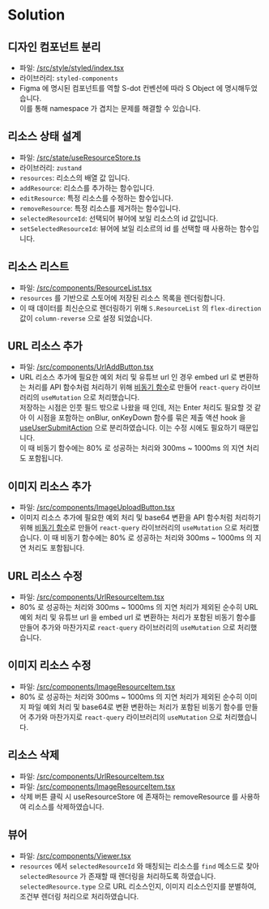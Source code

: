 # Solution

## 디자인 컴포넌트 분리

- 파일: [/src/style/styled/index.tsx](/src/style/styled/index.tsx)
- 라이브러리: `styled-components`
- Figma 에 명시된 컴포넌트를 역할 S-dot 컨벤션에 따라 S Object 에 명시해두었습니다.
  <br/>
  이를 통해 namespace 가 겹치는 문제를 해결할 수 있습니다.

## 리소스 상태 설계

- 파일: [/src/state/useResourceStore.ts](/src/state/useResourceStore.ts)
- 라이브러리: `zustand`
- `resources`: 리소스의 배열 값 입니다.
- `addResource`: 리소스를 추가하는 함수입니다.
- `editResource`: 특정 리소스를 수정하는 함수입니다.
- `removeResource`: 특정 리소스를 제거하는 함수입니다.
- `selectedResourceId`: 선택되어 뷰어에 보일 리소스의 id 값입니다.
- `setSelectedResourceId`: 뷰어에 보일 리소르의 id 를 선택할 때 사용하는 함수입니다.

## 리소스 리스트

- 파일: [/src/components/ResourceList.tsx](/src/components/ResourceList.tsx)
- `resources` 를 기반으로 스토어에 저장된 리소스 목록을 렌더링합니다.
- 이 때 데이터를 최신순으로 렌더링하기 위해 `S.ResourceList` 의 `flex-direction` 값이 `column-reverse` 으로 설정 되었습니다.

## URL 리소스 추가

- 파일: [/src/components/UrlAddButton.tsx](/src/components/UrlAddButton.tsx)
- URL 리소스 추가에 필요한 예외 처리 및 유튜브 url 인 경우 embed url 로 변환하는 처리를 API 함수처럼 처리하기 위해 [비동기 함수](/src/remote/createUrlResource.ts)로 만들어 `react-query` 라이브러리의 `useMutation` 으로 처리했습니다.
  <br />
  저장하는 시점은 인풋 필드 밖으로 나왔을 때 인데, 저는 Enter 처리도 필요할 것 같아 이 시점을 포함하는 onBlur, onKeyDown 함수를 묶은 제출 액션 hook 을 [useUserSubmitAction](/src/hooks/useUserSubmitAction.ts) 으로 분리하였습니다. 이는 수정 시에도 필요하기 때문입니다.
  <br />
  이 때 비동기 함수에는 80% 로 성공하는 처리와 300ms ~ 1000ms 의 지연 처리도 포함됩니다.

## 이미지 리소스 추가

- 파일: [/src/components/ImageUploadButton.tsx](/src/components/ImageUploadButton.tsx)
- 이미지 리소스 추가에 필요한 예외 처리 및 base64 변환을 API 함수처럼 처리하기 위해 [비동기 함수](/src/remote/createImageResource.ts)로 만들어 `react-query` 라이브러리의 `useMutation` 으로 처리했습니다.
  이 때 비동기 함수에는 80% 로 성공하는 처리와 300ms ~ 1000ms 의 지연 처리도 포함됩니다.

## URL 리소스 수정

- 파일: [/src/components/UrlResourceItem.tsx](/src/components/UrlResourceItem.tsx)
- 80% 로 성공하는 처리와 300ms ~ 1000ms 의 지연 처리가 제외된 순수히 URL 예외 처리 및 유튜브 url 을 embed url 로 변환하는 처리가 포함된 비동기 함수를 만들어 추가와 마찬가지로 `react-query` 라이브러리의 `useMutation` 으로 처리했습니다.

## 이미지 리소스 수정

- 파일: [/src/components/ImageResourceItem.tsx](/src/components/ImageResourceItem.tsx)
- 80% 로 성공하는 처리와 300ms ~ 1000ms 의 지연 처리가 제외된 순수히 이미지 파일 예외 처리 및 base64로 변환 변환하는 처리가 포함된 비동기 함수를 만들어 추가와 마찬가지로 `react-query` 라이브러리의 `useMutation` 으로 처리했습니다.

## 리소스 삭제

- 파일: [/src/components/UrlResourceItem.tsx](/src/components/UrlResourceItem.tsx)
- 파일: [/src/components/ImageResourceItem.tsx](/src/components/ImageResourceItem.tsx)
- 삭제 버튼 클릭 시 useResourceStore 에 존재하는 removeResource 를 사용하여 리소스를 삭제하였습니다.

## 뷰어

- 파일: [/src/components/Viewer.tsx](/src/components/Viewer.tsx)
- `resources` 에서 `selectedResourceId` 와 매칭되는 리소스를 `find` 메소드로 찾아 `selectedResource` 가 존재할 때 렌더링을 처리하도록 하였습니다.
  <br />
  `selectedResource.type` 으로 URL 리소스인지, 이미지 리소스인지를 분별하여,
  조건부 렌더링 처리으로 처리하였습니다.
